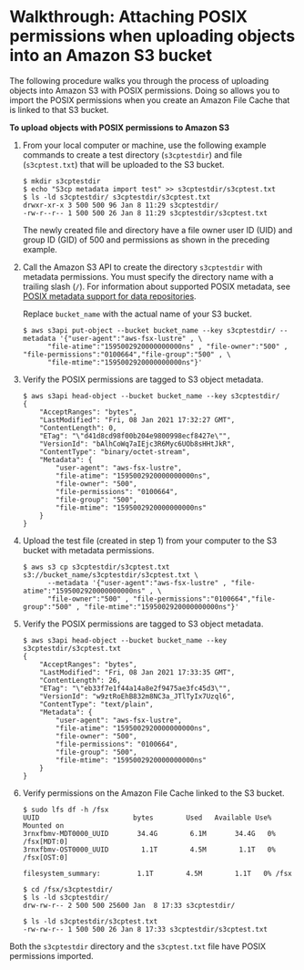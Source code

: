 # Walkthrough: Attaching POSIX permissions when uploading objects into an Amazon S3 bucket<a name="attach-s3-posix-permissions"></a>

The following procedure walks you through the process of uploading objects into Amazon S3 with POSIX permissions\. Doing so allows you to import the POSIX permissions when you create an Amazon File Cache that is linked to that S3 bucket\.

**To upload objects with POSIX permissions to Amazon S3**

1. From your local computer or machine, use the following example commands to create a test directory \(`s3cptestdir`\) and file \(`s3cptest.txt`\) that will be uploaded to the S3 bucket\.

   ```
   $ mkdir s3cptestdir
   $ echo "S3cp metadata import test" >> s3cptestdir/s3cptest.txt
   $ ls -ld s3cptestdir/ s3cptestdir/s3cptest.txt
   drwxr-xr-x 3 500 500 96 Jan 8 11:29 s3cptestdir/
   -rw-r--r-- 1 500 500 26 Jan 8 11:29 s3cptestdir/s3cptest.txt
   ```

   The newly created file and directory have a file owner user ID \(UID\) and group ID \(GID\) of 500 and permissions as shown in the preceding example\.

1. Call the Amazon S3 API to create the directory `s3cptestdir` with metadata permissions\. You must specify the directory name with a trailing slash \(`/`\)\. For information about supported POSIX metadata, see [POSIX metadata support for data repositories](posix-metadata-support.md)\.

   Replace `bucket_name` with the actual name of your S3 bucket\.

   ```
   $ aws s3api put-object --bucket bucket_name --key s3cptestdir/ --metadata '{"user-agent":"aws-fsx-lustre" , \
         "file-atime":"1595002920000000000ns" , "file-owner":"500" , "file-permissions":"0100664","file-group":"500" , \
         "file-mtime":"1595002920000000000ns"}'
   ```

1. Verify the POSIX permissions are tagged to S3 object metadata\.

   ```
   $ aws s3api head-object --bucket bucket_name --key s3cptestdir/
   {
       "AcceptRanges": "bytes",
       "LastModified": "Fri, 08 Jan 2021 17:32:27 GMT",
       "ContentLength": 0,
       "ETag": "\"d41d8cd98f00b204e9800998ecf8427e\"",
       "VersionId": "bAlhCoWq7aIEjc3R6Myc6UOb8sHHtJkR",
       "ContentType": "binary/octet-stream",
       "Metadata": {
           "user-agent": "aws-fsx-lustre",
           "file-atime": "1595002920000000000ns",
           "file-owner": "500",
           "file-permissions": "0100664",
           "file-group": "500",
           "file-mtime": "1595002920000000000ns"
       }
   }
   ```

1. Upload the test file \(created in step 1\) from your computer to the S3 bucket with metadata permissions\.

   ```
   $ aws s3 cp s3cptestdir/s3cptest.txt s3://bucket_name/s3cptestdir/s3cptest.txt \
         --metadata '{"user-agent":"aws-fsx-lustre" , "file-atime":"1595002920000000000ns" , \
         "file-owner":"500" , "file-permissions":"0100664","file-group":"500" , "file-mtime":"1595002920000000000ns"}'
   ```

1. Verify the POSIX permissions are tagged to S3 object metadata\.

   ```
   $ aws s3api head-object --bucket bucket_name --key s3cptestdir/s3cptest.txt
   {
       "AcceptRanges": "bytes",
       "LastModified": "Fri, 08 Jan 2021 17:33:35 GMT",
       "ContentLength": 26,
       "ETag": "\"eb33f7e1f44a14a8e2f9475ae3fc45d3\"",
       "VersionId": "w9ztRoEhB832m8NC3a_JTlTyIx7Uzql6",
       "ContentType": "text/plain",
       "Metadata": {
           "user-agent": "aws-fsx-lustre",
           "file-atime": "1595002920000000000ns",
           "file-owner": "500",
           "file-permissions": "0100664",
           "file-group": "500",
           "file-mtime": "1595002920000000000ns"
       }
   }
   ```

1. Verify permissions on the Amazon File Cache linked to the S3 bucket\.

   ```
   $ sudo lfs df -h /fsx
   UUID                       bytes        Used   Available Use% Mounted on
   3rnxfbmv-MDT0000_UUID       34.4G        6.1M       34.4G   0% /fsx[MDT:0]
   3rnxfbmv-OST0000_UUID        1.1T        4.5M        1.1T   0% /fsx[OST:0]
    
   filesystem_summary:         1.1T        4.5M        1.1T   0% /fsx
    
   $ cd /fsx/s3cptestdir/
   $ ls -ld s3cptestdir/
   drw-rw-r-- 2 500 500 25600 Jan  8 17:33 s3cptestdir/
   
   $ ls -ld s3cptestdir/s3cptest.txt
   -rw-rw-r-- 1 500 500 26 Jan 8 17:33 s3cptestdir/s3cptest.txt
   ```

Both the `s3cptestdir` directory and the `s3cptest.txt` file have POSIX permissions imported\.